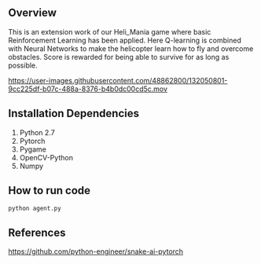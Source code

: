 ## Overview
This is an extension work of our Heli_Mania game where basic Reinforcement Learning has been applied. Here Q-learning is combined with Neural Networks to make the helicopter learn how to fly and overcome obstacles. Score is rewarded for being able to survive for as long as possible.

https://user-images.githubusercontent.com/48862800/132050801-9cc225df-b07c-488a-8376-b4b0dc00cd5c.mov

## Installation Dependencies
1. Python 2.7
2. Pytorch
3. Pygame
4. OpenCV-Python
5. Numpy

## How to run code
`python agent.py`

## References
https://github.com/python-engineer/snake-ai-pytorch
